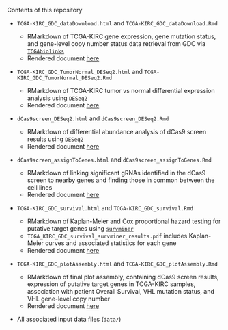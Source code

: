 Contents of this repository

* `TCGA-KIRC_GDC_dataDownload.html` and `TCGA-KIRC_GDC_dataDownload.Rmd`
  + RMarkdown of TCGA-KIRC gene expression, gene mutation status, and gene-level copy number status data retrieval from GDC via [`TCGAbiolinks`](http://bioconductor.org/packages/release/bioc/html/TCGAbiolinks.html)
  + Rendered document [here](https://jeremymsimon.github.io/Zhang_TCGA-KIRC_GDC_dCas9screen/TCGA-KIRC_GDC_dataDownload.html)

* `TCGA-KIRC_GDC_TumorNormal_DESeq2.html` and `TCGA-KIRC_GDC_TumorNormal_DESeq2.Rmd`
  + RMarkdown of TCGA-KIRC tumor vs normal differential expression analysis using [`DESeq2`](http://bioconductor.org/packages/release/bioc/html/DESeq2.html)
  + Rendered document [here](https://jeremymsimon.github.io/Zhang_TCGA-KIRC_GDC_dCas9screen/TCGA-KIRC_GDC_TumorNormal_DESeq2.html)

* `dCas9screen_DESeq2.html` and `dCas9screen_DESeq2.Rmd`
  + RMarkdown of differential abundance analysis of dCas9 screen results using [`DESeq2`](http://bioconductor.org/packages/release/bioc/html/DESeq2.html)
  + Rendered document [here](https://jeremymsimon.github.io/Zhang_TCGA-KIRC_GDC_dCas9screen/dCas9screen_DESeq2.html)

* `dCas9screen_assignToGenes.html` and `dCas9screen_assignToGenes.Rmd`
  + RMarkdown of linking significant gRNAs identified in the dCas9 screen to nearby genes and finding those in common between the cell lines
  + Rendered document [here](https://jeremymsimon.github.io/Zhang_TCGA-KIRC_GDC_dCas9screen/dCas9screen_assignToGenes.html)
  
* `TCGA-KIRC_GDC_survival.html` and `TCGA-KIRC_GDC_survival.Rmd`
  + RMarkdown of Kaplan-Meier and Cox proportional hazard testing for putative target genes using [`survminer`](https://rpkgs.datanovia.com/survminer/)
  + `TCGA_KIRC_GDC_survival_survminer_results.pdf` includes Kaplan-Meier curves and associated statistics for each gene
  + Rendered document [here](https://jeremymsimon.github.io/Zhang_TCGA-KIRC_GDC_dCas9screen/TCGA-KIRC_GDC_survival.html)

* `TCGA-KIRC_GDC_plotAssembly.html` and `TCGA-KIRC_GDC_plotAssembly.Rmd`
  + RMarkdown of final plot assembly, containing dCas9 screen results, expression of putative target genes in TCGA-KIRC samples, association with patient Overall Survival, VHL mutation status, and VHL gene-level copy number
  + Rendered document [here](https://jeremymsimon.github.io/Zhang_TCGA-KIRC_GDC_dCas9screen/TCGA-KIRC_GDC_plotAssembly.html)

* All associated input data files (`data/`) 
